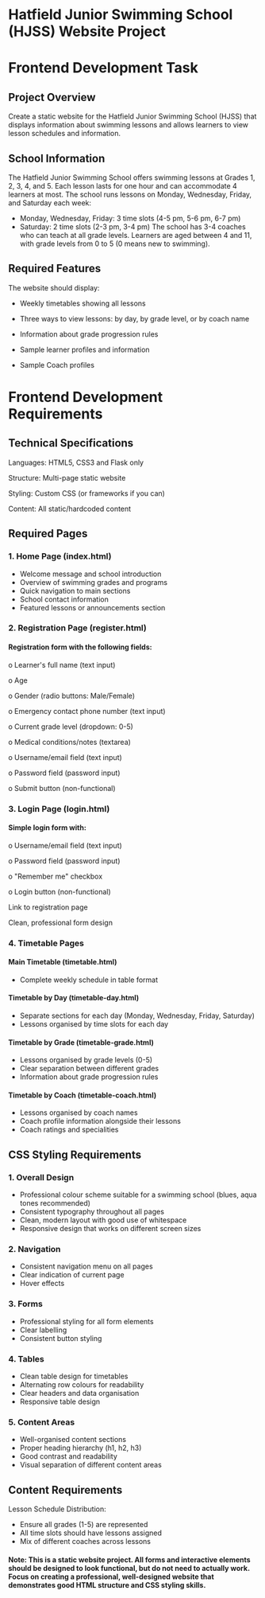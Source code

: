 # Hatfield Junior Swimming School (HJSS) Website Project 

# Frontend Development Task 
## Project Overview 

Create a static website for the Hatfield Junior Swimming School (HJSS) that displays information about swimming lessons and allows learners to view lesson schedules and information. 

## School Information 
The Hatfield Junior Swimming School offers swimming lessons at Grades 1, 2, 3, 4, and 5. 
Each lesson lasts for one hour and can accommodate 4 learners at most. The school runs 
lessons on Monday, Wednesday, Friday, and Saturday each week: 
- Monday, Wednesday, Friday: 3 time slots (4-5 pm, 5-6 pm, 6-7 pm) 
- Saturday: 2 time slots (2-3 pm, 3-4 pm) 
The school has 3-4 coaches who can teach at all grade levels. Learners are aged between 4 
and 11, with grade levels from 0 to 5 (0 means new to swimming). 
## Required Features 
The website should display: 

- Weekly timetables showing all lessons 

- Three ways to view lessons: by day, by grade level, or by coach name 

- Information about grade progression rules 

- Sample learner profiles and information 

 - Sample Coach profiles  




# Frontend Development Requirements 
## Technical Specifications 
Languages: HTML5, CSS3 and Flask only
 
Structure: Multi-page static website 

Styling: Custom CSS (or frameworks if you can) 

Content: All static/hardcoded content 


 
## Required Pages 
### 1. Home Page (index.html) 
- Welcome message and school introduction 
- Overview of swimming grades and programs 
- Quick navigation to main sections 
- School contact information 
- Featured lessons or announcements section 
### 2. Registration Page (register.html) 
  #### Registration form with the following fields:  

o Learner's full name (text input) 

o Age  

o Gender (radio buttons: Male/Female) 

o Emergency contact phone number (text input) 

o Current grade level (dropdown: 0-5) 

o Medical conditions/notes (textarea)

o Username/email field (text input)

o Password field (password input) 

o Submit button (non-functional) 

### 3. Login Page (login.html) 
 #### Simple login form with:  

o Username/email field (text input) 

o Password field (password input) 

o "Remember me" checkbox 

o Login button (non-functional) 

 Link to registration page 

Clean, professional form design 

### 4. Timetable Pages 
#### Main Timetable (timetable.html) 

- Complete weekly schedule in table format 
#### Timetable by Day (timetable-day.html)

- Separate sections for each day (Monday, Wednesday, Friday, Saturday) 
- Lessons organised by time slots for each day 
#### Timetable by Grade (timetable-grade.html)

- Lessons organised by grade levels (0-5) 
- Clear separation between different grades 
- Information about grade progression rules 
#### Timetable by Coach (timetable-coach.html) 
- Lessons organised by coach names 
- Coach profile information alongside their lessons 
- Coach ratings and specialities 


## CSS Styling Requirements 
### 1. Overall Design 
- Professional colour scheme suitable for a swimming school (blues, aqua tones 
recommended) 
- Consistent typography throughout all pages 
- Clean, modern layout with good use of whitespace 
- Responsive design that works on different screen sizes 
### 2. Navigation 
- Consistent navigation menu on all pages 
- Clear indication of current page 
- Hover effects 
### 3. Forms 
- Professional styling for all form elements 
- Clear labelling 
- Consistent button styling 
### 4. Tables 
- Clean table design for timetables 
- Alternating row colours for readability 
- Clear headers and data organisation 
- Responsive table design 
### 5. Content Areas 
- Well-organised content sections 
- Proper heading hierarchy (h1, h2, h3) 
- Good contrast and readability 
- Visual separation of different content areas 


## Content Requirements 
Lesson Schedule Distribution: 
- Ensure all grades (1-5) are represented 
- All time slots should have lessons assigned 
- Mix of different coaches across lessons 

#### Note: This is a static website project. All forms and interactive elements should be designed to look functional, but do not need to actually work. Focus on creating a professional, well-designed website that demonstrates good HTML structure and CSS styling skills.
